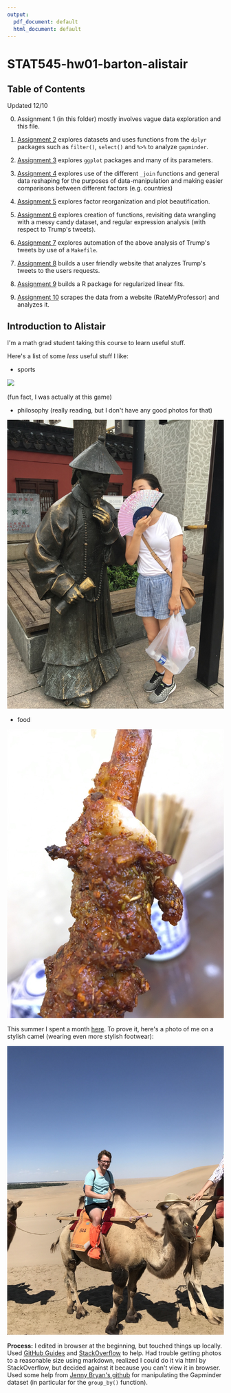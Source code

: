 ```yaml
---
output:
  pdf_document: default
  html_document: default
---
```

# STAT545-hw01-barton-alistair

## Table of Contents

Updated 12/10

0. Assignment 1 (in this folder) mostly involves vague data exploration and this file.

1. [Assignment 2](https://github.com/arsbar24/STAT545-hw-barton-alistair/tree/master/hw02) explores datasets and uses functions from the `dplyr` packages such as `filter()`, `select()` and `%>%` to analyze `gapminder`.

2. [Assignment 3](https://github.com/arsbar24/STAT545-hw-barton-alistair/tree/master/hw03) explores `ggplot` packages and many of its parameters.

3. [Assignment 4](https://github.com/arsbar24/STAT545-hw-barton-alistair/tree/master/hw04) explores use of the different `_join` functions and general data reshaping for the purposes of data-manipulation and making easier comparisons between different factors (e.g. countries)

4. [Assignment 5](https://github.com/arsbar24/STAT545-hw-barton-alistair/tree/master/hw05) explores factor reorganization and plot beautification.

5. [Assignment 6](https://github.com/arsbar24/STAT545-hw-barton-alistair/tree/master/hw06) explores creation of functions, revisiting data wrangling with a messy candy dataset, and regular expression analysis (with respect to Trump's tweets).

6. [Assignment 7](https://github.com/arsbar24/STAT545-hw-barton-alistair/tree/master/hw07) explores automation of the above analysis of Trump's tweets by use of a `Makefile`.

7. [Assignment 8](https://github.com/arsbar24/STAT545-hw-barton-alistair/tree/master/hw08) builds a user friendly website that analyzes Trump's tweets to the users requests.

8. [Assignment 9](https://github.com/arsbar24/STAT545-hw-barton-alistair/tree/master/hw09) builds a R package for regularized linear fits.

9. [Assignment 10](https://github.com/arsbar24/STAT545-hw-barton-alistair/tree/master/hw10) scrapes the data from a website (RateMyProfessor) and analyzes it.


## Introduction to Alistair

I'm a math grad student taking this course to learn useful stuff.

Here's a list of some *less* useful stuff I like: 

* sports

![](https://media.giphy.com/media/ZDoJ0Rj05zqBG/giphy.gif)

(fun fact, I was actually at this game)

* philosophy (really reading, but I don't have any good photos for that)

![Spicy thoughts](IMG_8823.JPG)

* food

![Spicy cumin](IMG_8189.JPG)

This summer I spent a month [here](https://www.lonelyplanet.com/china). To prove it, here's a photo of me on a stylish camel (wearing even more stylish footwear):

![camel](IMG_6974.JPG)

**Process:** I edited in browser at the beginning, but touched things up locally. Used [GitHub Guides](https://guides.github.com/) and [StackOverflow](https://stackoverflow.com/) to help. Had trouble getting photos to a reasonable size using markdown, realized I could do it via html by StackOverflow, but decided against it because you can't view it in browser. Used some help from [Jenny Bryan's github](https://github.com/jennybc/gapminder) for manipulating the Gapminder dataset (in particular for the `group_by()` function).
